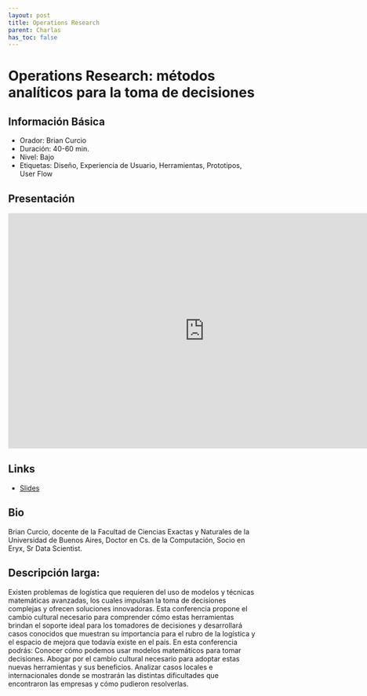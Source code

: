 ```yaml
---
layout: post
title: Operations Research
parent: Charlas
has_toc: false
---
```


# Operations Research: métodos analíticos para la toma de decisiones

## Información Básica

* Orador: Brian Curcio
* Duración: 40-60 min.
* Nivel: Bajo
* Etiquetas: Diseño, Experiencia de Usuario, Herramientas, Prototipos, User Flow

## Presentación

<iframe width="800px" height="480" src="https://www.youtube.com/embed/Vk7Sx37jMH0" title="YouTube video player" frameborder="0" allow="accelerometer; autoplay; clipboard-write; encrypted-media; gyroscope; picture-in-picture" allowfullscreen></iframe>

## Links

* <a href="https://docs.google.com/presentation/d/1TN9k9Hs96tK30M-RstJpy9mqq5zncFPPn7QhrEyXxXE/edit#slide=id.g632bd08e11_0_64" target="_blank">Slides</a>

## Bio
Brian Curcio, docente de la Facultad de Ciencias Exactas y Naturales de la Universidad de Buenos Aires, Doctor en Cs. de la Computación, Socio en Eryx, Sr Data Scientist.

## Descripción larga:
Existen problemas de logística que requieren del uso de modelos y técnicas matemáticas avanzadas, los cuales impulsan la toma de decisiones complejas y ofrecen soluciones innovadoras. Esta conferencia propone el cambio cultural necesario para comprender cómo estas herramientas brindan el soporte ideal para los tomadores de decisiones y desarrollará casos conocidos que muestran su importancia para el rubro de la logística y el espacio de mejora que todavía existe en el país.
En esta conferencia podrás:
Conocer cómo podemos usar modelos matemáticos para tomar decisiones.
Abogar por el cambio cultural necesario para adoptar estas nuevas herramientas y sus beneficios.
Analizar casos locales e internacionales donde se mostrarán las distintas dificultades que encontraron las empresas y cómo pudieron resolverlas.

